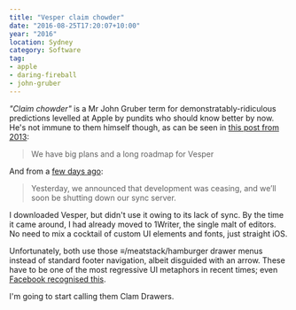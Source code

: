 ```yaml
---
title: "Vesper claim chowder"
date: "2016-08-25T17:20:07+10:00"
year: "2016"
location: Sydney
category: Software
tag:
- apple
- daring-fireball
- john-gruber
---
```

*"Claim chowder"* is a Mr John Gruber term for demonstratably-ridiculous predictions levelled at Apple by pundits who should know better by now. He's not immune to them himself though, as can be seen in [this post from 2013]\:

> We have big plans and a long roadmap for Vesper

And from a [few days ago]\:

> Yesterday, we announced that development was ceasing, and we’ll soon be shutting down our sync server. 

I downloaded Vesper, but didn't use it owing to its lack of sync. By the time it came around, I had already moved to 1Writer, the single malt of editors. No need to mix a cocktail of custom UI elements and fonts, just straight iOS.

Unfortunately, both use those ≡/meatstack/hamburger drawer menus instead of standard footer navigation, albeit disguided with an arrow. These have to be one of the most regressive UI metaphors in recent times; even [Facebook recognised this]. 

I'm going to start calling them Clam Drawers.

[this post from 2013]: http://daringfireball.net/2013/09/vesper_whats_new_whats_next
[few days ago]: http://daringfireball.net/2016/08/vesper_adieu
[Facebook recognised this]: https://techcrunch.com/2013/09/18/facebooks-new-mobile-test-framework-births-bottom-tab-bar-navigation-redesign-for-ios-5-6-7/

